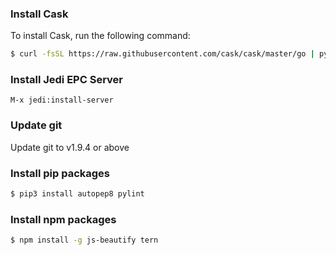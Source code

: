 ### Install Cask
To install Cask, run the following command:
```bash
$ curl -fsSL https://raw.githubusercontent.com/cask/cask/master/go | python
```

### Install Jedi EPC Server
```emacs
M-x jedi:install-server
```

### Update git
Update git to v1.9.4 or above

### Install pip packages
```bash
$ pip3 install autopep8 pylint
```

### Install npm packages
```bash
$ npm install -g js-beautify tern
```